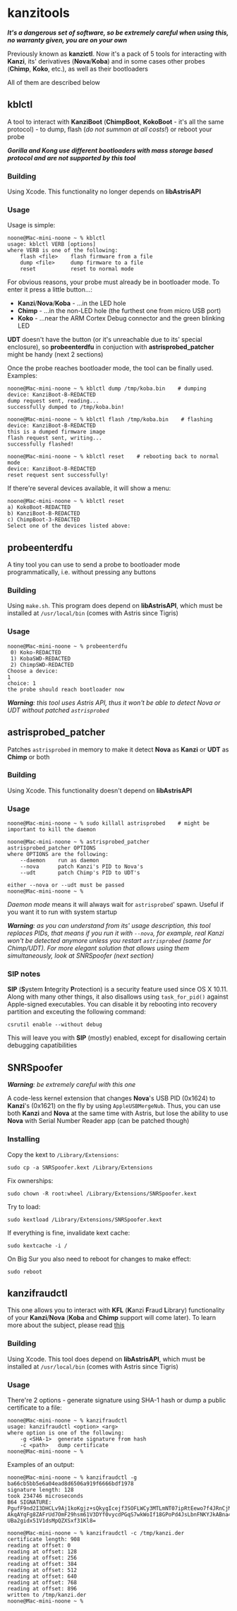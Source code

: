 # kanzitools

***It's a dangerous set of software, so be extremely careful when using this, no warranty given, you are on your own***

Previously known as **kanzictl**. Now it's a pack of 5 tools for interacting with **Kanzi**, its' derivatives (**Nova**/**Koba**) and in some cases other probes (**Chimp**, **Koko**, etc.), as well as their bootloaders

All of them are described below


## kblctl

A tool to interact with **KanziBoot** (**ChimpBoot**, **KokoBoot** - it's all the same protocol) - to dump, flash (*do not summon at all costs!*) or reboot your probe

***Gorilla and Kong use different bootloaders with mass storage based protocol and are not supported by this tool***

### Building

Using Xcode. This functionality no longer depends on **libAstrisAPI**

### Usage

Usage is simple:

```
noone@Mac-mini-noone ~ % kblctl     
usage: kblctl VERB [options]
where VERB is one of the following:
	flash <file>	flash firmware from a file
	dump <file>		dump firmware to a file
	reset			reset to normal mode
```

For obvious reasons, your probe must already be in bootloader mode. To enter it press a little button...:

* **Kanzi**/**Nova**/**Koba** - ...in the LED hole
* **Chimp** - ...in the non-LED hole (the furthest one from micro USB port)
* **Koko** - ...near the ARM Cortex Debug connector and the green blinking LED

**UDT** doesn't have the button (or it's unreachable due to its' special enclosure), so **probeenterdfu** in conjuction with **astrisprobed_patcher** might be handy (next 2 sections)

Once the probe reaches bootloader mode, the tool can be finally used. Examples:

```
noone@Mac-mini-noone ~ % kblctl dump /tmp/koba.bin    # dumping
device: KanziBoot-B-REDACTED
dump request sent, reading...
successfully dumped to /tmp/koba.bin!

noone@Mac-mini-noone ~ % kblctl flash /tmp/koba.bin    # flashing
device: KanziBoot-B-REDACTED
this is a dumped firmware image
flash request sent, writing...
successfully flashed!

noone@Mac-mini-noone ~ % kblctl reset    # rebooting back to normal mode             
device: KanziBoot-B-REDACTED
reset request sent successfully!
```

If there're several devices available, it will show a menu:

```
noone@Mac-mini-noone ~ % kblctl reset              
a) KokoBoot-REDACTED
b) KanziBoot-B-REDACTED
c) ChimpBoot-3-REDACTED
Select one of the devices listed above: 
```

## probeenterdfu

A tiny tool you can use to send a probe to bootloader mode programmatically, i.e. without pressing any buttons

### Building

Using `make.sh`. This program does depend on **libAstrisAPI**, which must be installed at `/usr/local/bin` (comes with Astris since Tigris)

### Usage

```
noone@Mac-mini-noone ~ % probeenterdfu
 0) Koko-REDACTED
 1) KobaSWD-REDACTED
 2) ChimpSWD-REDACTED
Choose a device: 
1
choice: 1
the probe should reach bootloader now
```

***Warning**: this tool uses Astris API, thus it won't be able to detect Nova or UDT without patched `astrisprobed`*

## astrisprobed_patcher

Patches `astrisprobed` in memory to make it detect **Nova** as **Kanzi** or **UDT** as **Chimp** or both

### Building

Using Xcode. This functionality doesn't depend on **libAstrisAPI**

### Usage

```
noone@Mac-mini-noone ~ % sudo killall astrisprobed    # might be important to kill the daemon

noone@Mac-mini-noone ~ % astrisprobed_patcher
astrisprobed_patcher OPTIONS
where OPTIONS are the following:
	--daemon	run as daemon
	--nova		patch Kanzi's PID to Nova's
	--udt		patch Chimp's PID to UDT's

either --nova or --udt must be passed
noone@Mac-mini-noone ~ % 
```

*Daemon mode* means it will always wait for `astrisprobed`' spawn. Useful if you want it to run with system startup

***Warning**: as you can understand from its' usage description, this tool replaces PIDs, that means if you run it with `--nova`, for example, real Kanzi won't be detected anymore unless you restart `astrisprobed` (same for Chimp/UDT). For more elegant solution that allows using them simultaneously, look at SNRSpoofer (next section)*

### SIP notes

**SIP** (**S**ystem **I**ntegrity **P**rotection) is a security feature used since OS X 10.11. Along with many other things, it also disallows using `task_for_pid()` against Apple-signed executables. You can disable it by rebooting into recovery partition and exceuting the following command:

```
csrutil enable --without debug
```

This will leave you with **SIP** (mostly) enabled, except for disallowing certain debugging capatibilities

## SNRSpoofer

***Warning**: be extremely careful with this one*

A code-less kernel extension that changes **Nova**'s USB PID (0x1624) to **Kanzi**'s (0x1621) on the fly by using `AppleUSBMergeNub`. Thus, you can use both **Kanzi** and **Nova** at the same time with Astris, but lose the ability to use **Nova** with Serial Number Reader app (can be patched though)

### Installing

Copy the kext to `/Library/Extensions`:

```
sudo cp -a SNRSpoofer.kext /Library/Extensions
```

Fix ownerships:

```
sudo chown -R root:wheel /Library/Extensions/SNRSpoofer.kext
```

Try to load:

```
sudo kextload /Library/Extensions/SNRSpoofer.kext
```

If everything is fine, invalidate kext cache:

```
sudo kextcache -i /
```

On Big Sur you also need to reboot for changes to make effect:

```
sudo reboot
```


## kanzifraudctl

This one allows you to interact with **KFL** (**K**anzi **F**raud **L**ibrary) functionality of your **Kanzi**/**Nova** (**Koba** and **Chimp** support will come later). To learn more about the subject, please read [this](https://nyansatan.github.io/lightning-snr/)

### Building

Using Xcode. This tool does depend on **libAstrisAPI**, which must be installed at `/usr/local/bin` (comes with Astris since Tigris) 

### Usage

There're 2 options - generate signature using SHA-1 hash or dump a public certificate to a file:

```
noone@Mac-mini-noone ~ % kanzifraudctl
usage: kanzifraudctl <option> <arg>
where option is one of the following:
	-g <SHA-1>	generate signature from hash
	-c <path>	dump certificate
noone@Mac-mini-noone ~ %
```

Examples of an output:

```
noone@Mac-mini-noone ~ % kanzifraudctl -g ba66cb5bb5e6a04ead8d6506a919f6666bdf1978
signature length: 128
took 234746 microseconds
B64 SIGNATURE:
PgufF9nd2I3DHCLv9Aj1koKgjz+sQkygIcejf3SOFLWCy3MTLmNT07ipRtEewo7f4JRnCjMD
AkqAYqFg8ZAFrUd7OmF29hsm61V3DYf0vycdPGqS7wkWoIf18GPoPd4JsLbnFNKYJkABna4b
UBa2gidx51V1dsMpQZXSxf31Kl8=

noone@Mac-mini-noone ~ % kanzifraudctl -c /tmp/kanzi.der
certificate length: 908
reading at offset: 0
reading at offset: 128
reading at offset: 256
reading at offset: 384
reading at offset: 512
reading at offset: 640
reading at offset: 768
reading at offset: 896
written to /tmp/kanzi.der
noone@Mac-mini-noone ~ %
```
